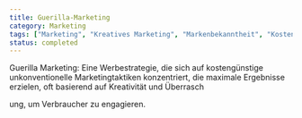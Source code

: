 ```yaml
---
title: Guerilla-Marketing
category: Marketing
tags: ["Marketing", "Kreatives Marketing", "Markenbekanntheit", "Kosteneffektive Strategien"]
status: completed
---
```

Guerilla Marketing: Eine Werbestrategie, die sich auf kostengünstige unkonventionelle Marketingtaktiken konzentriert, die maximale Ergebnisse erzielen, oft basierend auf Kreativität und Überrasch

ung, um Verbraucher zu engagieren.